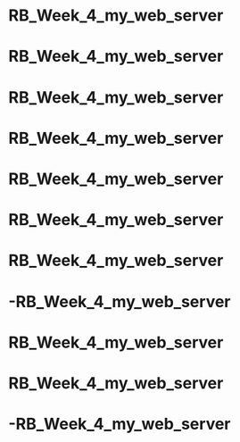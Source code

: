 # RB_Week_4_my_web_server
# RB_Week_4_my_web_server
# RB_Week_4_my_web_server
# RB_Week_4_my_web_server
# RB_Week_4_my_web_server
# RB_Week_4_my_web_server
# RB_Week_4_my_web_server
# -RB_Week_4_my_web_server
# RB_Week_4_my_web_server
# RB_Week_4_my_web_server
# -RB_Week_4_my_web_server
